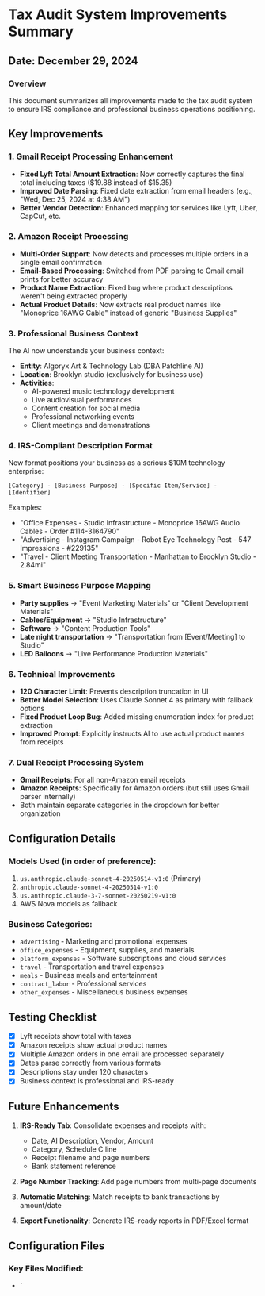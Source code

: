 # Tax Audit System Improvements Summary

## Date: December 29, 2024

### Overview
This document summarizes all improvements made to the tax audit system to ensure IRS compliance and professional business operations positioning.

## Key Improvements

### 1. Gmail Receipt Processing Enhancement
- **Fixed Lyft Total Amount Extraction**: Now correctly captures the final total including taxes ($19.88 instead of $15.35)
- **Improved Date Parsing**: Fixed date extraction from email headers (e.g., "Wed, Dec 25, 2024 at 4:38 AM")
- **Better Vendor Detection**: Enhanced mapping for services like Lyft, Uber, CapCut, etc.

### 2. Amazon Receipt Processing
- **Multi-Order Support**: Now detects and processes multiple orders in a single email confirmation
- **Email-Based Processing**: Switched from PDF parsing to Gmail email prints for better accuracy
- **Product Name Extraction**: Fixed bug where product descriptions weren't being extracted properly
- **Actual Product Details**: Now extracts real product names like "Monoprice 16AWG Cable" instead of generic "Business Supplies"

### 3. Professional Business Context
The AI now understands your business context:
- **Entity**: Algoryx Art & Technology Lab (DBA Patchline AI)
- **Location**: Brooklyn studio (exclusively for business use)
- **Activities**: 
  - AI-powered music technology development
  - Live audiovisual performances
  - Content creation for social media
  - Professional networking events
  - Client meetings and demonstrations

### 4. IRS-Compliant Description Format
New format positions your business as a serious $10M technology enterprise:
```
[Category] - [Business Purpose] - [Specific Item/Service] - [Identifier]
```

Examples:
- "Office Expenses - Studio Infrastructure - Monoprice 16AWG Audio Cables - Order #114-3164790"
- "Advertising - Instagram Campaign - Robot Eye Technology Post - 547 Impressions - #229135"
- "Travel - Client Meeting Transportation - Manhattan to Brooklyn Studio - 2.84mi"

### 5. Smart Business Purpose Mapping
- **Party supplies** → "Event Marketing Materials" or "Client Development Materials"
- **Cables/Equipment** → "Studio Infrastructure"
- **Software** → "Content Production Tools"
- **Late night transportation** → "Transportation from [Event/Meeting] to Studio"
- **LED Balloons** → "Live Performance Production Materials"

### 6. Technical Improvements
- **120 Character Limit**: Prevents description truncation in UI
- **Better Model Selection**: Uses Claude Sonnet 4 as primary with fallback options
- **Fixed Product Loop Bug**: Added missing enumeration index for product extraction
- **Improved Prompt**: Explicitly instructs AI to use actual product names from receipts

### 7. Dual Receipt Processing System
- **Gmail Receipts**: For all non-Amazon email receipts
- **Amazon Receipts**: Specifically for Amazon orders (but still uses Gmail parser internally)
- Both maintain separate categories in the dropdown for better organization

## Configuration Details

### Models Used (in order of preference):
1. `us.anthropic.claude-sonnet-4-20250514-v1:0` (Primary)
2. `anthropic.claude-sonnet-4-20250514-v1:0`
3. `us.anthropic.claude-3-7-sonnet-20250219-v1:0`
4. AWS Nova models as fallback

### Business Categories:
- `advertising` - Marketing and promotional expenses
- `office_expenses` - Equipment, supplies, and materials
- `platform_expenses` - Software subscriptions and cloud services
- `travel` - Transportation and travel expenses
- `meals` - Business meals and entertainment
- `contract_labor` - Professional services
- `other_expenses` - Miscellaneous business expenses

## Testing Checklist
- [x] Lyft receipts show total with taxes
- [x] Amazon receipts show actual product names
- [x] Multiple Amazon orders in one email are processed separately
- [x] Dates parse correctly from various formats
- [x] Descriptions stay under 120 characters
- [x] Business context is professional and IRS-ready

## Future Enhancements
1. **IRS-Ready Tab**: Consolidate expenses and receipts with:
   - Date, AI Description, Vendor, Amount
   - Category, Schedule C line
   - Receipt filename and page numbers
   - Bank statement reference

2. **Page Number Tracking**: Add page numbers from multi-page documents
3. **Automatic Matching**: Match receipts to bank transactions by amount/date
4. **Export Functionality**: Generate IRS-ready reports in PDF/Excel format

## Configuration Files

### Key Files Modified:
- `